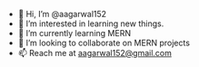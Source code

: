 - 👋 Hi, I’m @aagarwal152
- 👀 I’m interested in learning new things.
- 🌱 I’m currently learning MERN
- 💞️ I’m looking to collaborate on MERN projects
- 📫 Reach me at aagarwal152@gmail.com

<!---
aagarwal152/aagarwal152 is a ✨ special ✨ repository because its `README.md` (this file) appears on your GitHub profile.
You can click the Preview link to take a look at your changes.
--->

